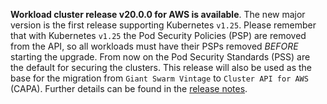 **Workload cluster release v20.0.0 for AWS is available**. The new major version is the first release supporting Kubernetes `v1.25`. Please remember that with Kubernetes `v1.25` the Pod Security Policies (PSP) are removed from the API, so all workloads must have their PSPs removed *BEFORE* starting the upgrade. From now on the Pod Security Standards (PSS) are the default for securing the clusters. This release will also be used as the base for the migration from `Giant Swarm Vintage` to `Cluster API for AWS` (CAPA). Further details can be found in the [release notes](https://docs.giantswarm.io/changes/workload-cluster-releases-aws/releases/aws-v20.0.0/).
